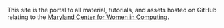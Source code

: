 This site is the portal to all material, tutorials, and assets hosted on GitHub relating to the [Maryland Center for Women in Computing](http://mcwic.cs.umd.edu/).